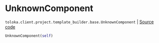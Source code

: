 # UnknownComponent
`toloka.client.project.template_builder.base.UnknownComponent` | [Source code](https://github.com/Toloka/toloka-kit/blob/v0.1.24/src/client/project/template_builder/base.py#L187)

```python
UnknownComponent(self)
```


